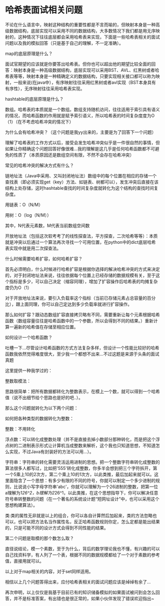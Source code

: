 # 哈希表面试相关问题

不论在什么语言中，映射这种结构的重要性都是不言而喻的，但映射本身是一种高级数据结构，底层实现可以采用不同的数据结构，大多数情况下我们都是用无序映射的，这种情况下往往底层都会采用哈希表来实现，下面是一些哈希表相关的面试问题以及我的模拟回答（只是基于自己的理解，不一定准确）。

map的底层原理是什么？

面试官期望的应该就是你要答出哈希表。但你也可以超出他的期望比较全面的回答：映射本身是一种高级数据结构，底层实现可以采用BST、AVL、红黑树或者哈希表等等，映射本身是一种精确定义的数据结构，只要实现相关接口都可以称为映射，一般来说(在java中），有序映射往往采用红黑树或者avl实现（BST本身具有有序性），无序映射往往采用哈希表实现。

hashtable的底层原理是什么？

数组。哈希表的本质就是一个数组。数组支持随机访问，往往适用于索引具有语义的情况，而哈希函数的作用就是赋予索引语义，所以哈希表的时间复杂度度为O（1）（在不考虑哈希冲突的情况下）

为什么会有哈希冲突？（这个问题是我yy出来的，主要是为了回答下一个问题）

理解了哈希表的工作方式以后，接受会发生哈希冲突似乎是一件很自然的事情，但如果让你精确这个问题回答好像很难...我的理解是这几乎是任何哈希函数都不可避免的性质了（本质原因还是数组空间有限，不然不会存在哈希冲突）

常见的哈希冲突的解决方式有什么？

链地址法（Java中采用、又叫封闭地址法）数组中的每个位置在相应的存储一个查找表（即必须实现get（key）方法、如链表、树都可以），发生冲突后直接在该结构上处存储，这时hashtable查找的时间复杂度就转化为这个结构的查找时间复杂度。

用链表：O（N/M） 

用树：O（log（N/M））

其中，N代表元素数，M代表当前数组空间数

开放地址法（包括这次软考考了的线性探查法，平方探查，二次哈希等等）：本质就是冲突以后通过一个算法再次寻找一个可用位置，在python中的dict底层哈希表实现中就是用二次探查法。

什么时候需要哈希扩容，如何哈希扩容？

首先必须明白，什么时候进行哈希扩容是根据你选择的解决哈希冲突的方式来决定的，对于封闭地址法来说，往往依据每个位置上已经存储的数据规模有关，至于这个指标是多少，可以自己决定（缩容同理），增加了扩容操作后哈希表的均摊复杂度仍为O（1）

对于开放地址法来说，要引入负载率这个指标（当前已存储元素占总容量的百分比），跟上面同理，你可以自己定达到多少负载率就进行扩容操作。

那么如何扩容？跟动态数组扩容直接拷贝略有不同，需要重新让每个元素根据哈希函数（数组容量往往是哈希函数中的一个参数，所以会得到不同的结果。）重新计算一遍新的哈希值在存储至相应位置。

如何设计一个哈希函数？

吐槽一下...尽管设计哈希函数的方式方法复杂多样，但设计一个性能比较好的哈希函数我依然觉得难度很大，至少我一个都想不出来...不过这题是来源于头条的面试真题

这里提供一种我学过的：

整数取模法：

思路很简单：把所有数据都转化为整数表示，在模上一个数，就可以得到一个哈希值（说不出细节给个思路也是好的吧..）。

那么这个问题就转化为以下两个问题：

如何把各种类型的数据转化为整数：

整数：不用转化

浮点数：可以转化成整数处理（并不是直接去掉小数部分那种转化，而是把这个浮点树的二进制表示形式让计算机当成整数来解析，这个我也只知道思想，不知道怎么实现，不过Java有封装好的方法可以用...）。

字符串：字符串的转化需要灵活运用进制的思想。把一个整数字符串转化成整数的算法很多人都写过，比如把'555'转化成整数，你多半会想到把三个字符拆开，第一个5乘上10的2次方，第二个乘上10的1次方，以此类推，最后加起来就可以。这里面隐含了一个思想：有多少有限的不同的符号，你就可以制定一个多少进制的规则，比说说小写字母字符串'abc'，你就可以理解为一个26进制的整数，把第一位a理解为1*26^2，b理解为2*26^1，以此类推，在这个思想指导下，你可以解决任意符号串转整数的问题（在一个著名的系统设计题“短网址设计”中，也可以采用这个思想构建算法）。

类:类的属性无非就是以上的组合，你可以各自计算然后加起来，类的方法忽略也可以，也可以把方法名当作属性名，反正哈希函数规则你定，怎么定都是能出结果的，只是可能不同的设计方式会得到不同性能的结果。

第二个问题是取模的那个数怎么取？

直径说结论，模一个素数，至于为什么，背后的数学理论我也不懂，有兴趣的可以自己找资料学，有人列了一个表，根据不同的数据规模都给了一个对于素数的参考值，直接用就可以。

以上对于map相关的内容，对于set同样适用。

相信以上几个问题答得出来，应付哈希表相关的面试问题应该是绰绰有余了...

再次申明，以上仅仅是我基于目前已有的知识储备模拟的如果面试被问到会怎么回答，并不是标准答案，有出错也是很正常的，如果小伙伴发现了错误欢迎指出~